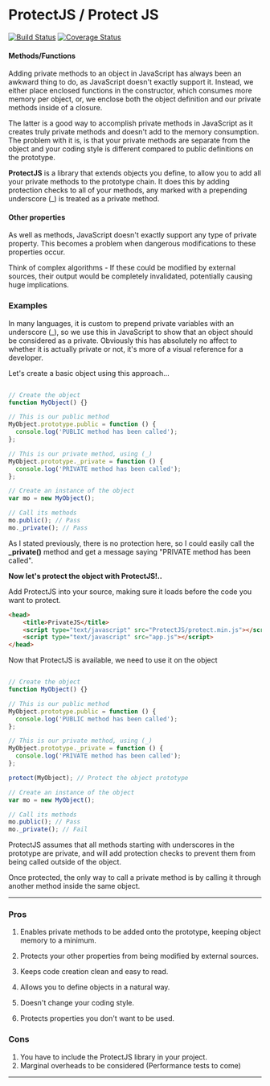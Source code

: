 # ProtectJS / Protect JS

[![Build Status](https://travis-ci.org/TremayneChrist/ProtectJS.svg?branch=master)](https://travis-ci.org/TremayneChrist/ProtectJS)
[![Coverage Status](https://coveralls.io/repos/github/TremayneChrist/ProtectJS/badge.svg?branch=master)](https://coveralls.io/github/TremayneChrist/ProtectJS?branch=master)

#### Methods/Functions
Adding private methods to an object in JavaScript has always been an awkward thing to do, as JavaScript doesn't exactly support it. Instead, we either place enclosed functions in the constructor, which consumes more memory per object, or, we enclose both the object definition and our private methods inside of a closure.

The latter is a good way to accomplish private methods in JavaScript as it creates truly private methods and doesn't add to the memory consumption. The problem with it is, is that your private methods are separate from the object and your coding style is different compared to public definitions on the prototype.

**ProtectJS** is a library that extends objects you define, to allow you to add all your private methods to the prototype chain. It does this by adding protection checks to all of your methods, any marked with a prepending underscore (_) is treated as a private method.

#### Other properties

As well as methods, JavaScript doesn't exactly support any type of private property. This becomes a problem when dangerous modifications to these properties occur.

Think of complex algorithms - If these could be modified by external sources, their output would be completely invalidated, potentially causing huge implications.


### Examples

In many languages, it is custom to prepend private variables with an underscore (_), so we use this in JavaScript to show that an object should be considered as a private. Obviously this has absolutely no affect to whether it is actually private or not, it's more of a visual reference for a developer.

Let's create a basic object using this approach...

```javascript

// Create the object
function MyObject() {}

// This is our public method
MyObject.prototype.public = function () {
  console.log('PUBLIC method has been called');
};

// This is our private method, using (_)
MyObject.prototype._private = function () {
  console.log('PRIVATE method has been called');
};

// Create an instance of the object
var mo = new MyObject();

// Call its methods
mo.public(); // Pass
mo._private(); // Pass

```
As I stated previously, there is no protection here, so I could easily call the **_private()** method and get a message saying "PRIVATE method has been called".

**Now let's protect the object with ProtectJS!..**

Add ProtectJS into your source, making sure it loads before the code you want to protect.

```html
<head>
    <title>PrivateJS</title>
    <script type="text/javascript" src="ProtectJS/protect.min.js"></script>
    <script type="text/javascript" src="app.js"></script>
</head>
```

Now that ProtectJS is available, we need to use it on the object

```javascript

// Create the object
function MyObject() {}

// This is our public method
MyObject.prototype.public = function () {
  console.log('PUBLIC method has been called');
};

// This is our private method, using (_)
MyObject.prototype._private = function () {
  console.log('PRIVATE method has been called');
};

protect(MyObject); // Protect the object prototype

// Create an instance of the object
var mo = new MyObject();

// Call its methods
mo.public(); // Pass
mo._private(); // Fail

```

ProtectJS assumes that all methods starting with underscores in the prototype are private, and will add protection checks to prevent them from being called outside of the object.

Once protected, the only way to call a private method is by calling it through another method inside the same object.


---

### Pros

1. Enables private methods to be added onto the prototype, keeping object memory to a minimum.

2. Protects your other properties from being modified by external sources.

3. Keeps code creation clean and easy to read.

4. Allows you to define objects in a natural way.

5. Doesn't change your coding style.

6. Protects properties you don't want to be used.


### Cons

1. You have to include the ProtectJS library in your project.
2. Marginal overheads to be considered (Performance tests to come)

---
